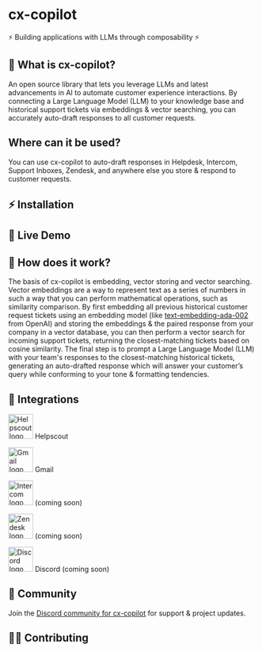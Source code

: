 # cx-copilot

⚡ Building applications with LLMs through composability ⚡

## 🤔 What is cx-copilot?

An open source library that lets you leverage LLMs and latest advancements in AI to automate customer experience interactions. By connecting a Large Language Model (LLM) to your knowledge base and historical support tickets via embeddings & vector searching, you can accurately auto-draft responses to all customer requests.

## Where can it be used?

You can use cx-copilot to auto-draft responses in Helpdesk, Intercom, Support Inboxes, Zendesk, and anywhere else you store & respond to customer requests.

## ⚡️ Installation



## 🚀 Live Demo 



## 📖 How does it work?

The basis of cx-copilot is embedding, vector storing and vector searching. Vector embeddings are a way to represent text as a series of numbers in such a way that you can perform mathematical operations, such as similarity comparison. By first embedding all previous historical customer request tickets using an embedding model (like [text-embedding-ada-002](https://openai.com/blog/new-and-improved-embedding-model/) from OpenAI) and storing the embeddings & the paired response from your company in a vector database, you can then perform a vector search for incoming support tickets, returning the closest-matching tickets based on cosine similarity. The final step is to prompt a Large Language Model (LLM) with your team's responses to the closest-matching historical tickets, generating an auto-drafted response which will answer your customer’s query while conforming to your tone & formatting tendencies.

## 🧰 Integrations 

<img src="https://style.helpscout.com/images/logo/help-scout-logo-circle-blue.svg" alt="Helpscout logo" height="50px">   Helpscout

<img src="https://www.svgrepo.com/download/303161/gmail-icon-logo.svg" alt="Gmail logo" height="50px">   Gmail

<img src="https://cdn.worldvectorlogo.com/logos/intercom-1.svg" alt="Intercom logo" height="50px"> (coming soon)

<img src="https://upload.wikimedia.org/wikipedia/commons/thumb/c/c8/Zendesk_logo.svg/2560px-Zendesk_logo.svg.png" alt="Zendesk logo" height="50px"> (coming soon) 

<img src="https://www.svgrepo.com/show/353655/discord-icon.svg" alt="Discord logo" height="50px">    Discord (coming soon)

## 📱 Community

Join the [Discord community for cx-copilot](https://discord.gg/XhPnzxhm6y) for support & project updates.

## 👩‍💻 Contributing
